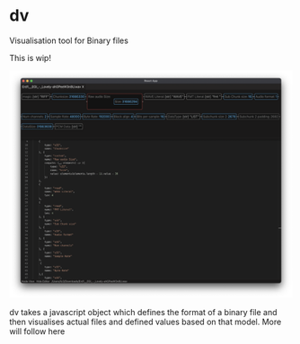 # dv
Visualisation tool for Binary files

This is wip!

![dv](/assets/screenshot.png)

dv takes a javascript object which defines the format of a binary file and then visualises actual files and defined values based on that model.
More will follow here